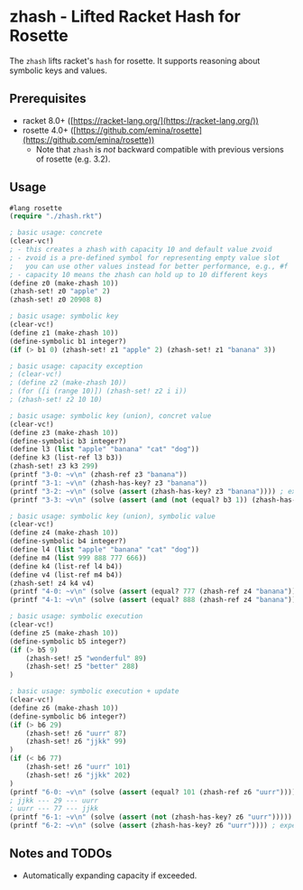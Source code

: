 # zhash - Lifted Racket Hash for Rosette
The `zhash` lifts racket's `hash` for rosette. It supports reasoning about symbolic keys and values.

## Prerequisites

- racket 8.0+ ([https://racket-lang.org/](https://racket-lang.org/))
- rosette 4.0+ ([https://github.com/emina/rosette](https://github.com/emina/rosette))
  - Note that `zhash` is *not* backward compatible with previous versions of rosette (e.g. 3.2).

## Usage

```lisp
#lang rosette
(require "./zhash.rkt")

; basic usage: concrete
(clear-vc!)
; - this creates a zhash with capacity 10 and default value zvoid
; - zvoid is a pre-defined symbol for representing empty value slot
;   you can use other values instead for better performance, e.g., #f
; - capacity 10 means the zhash can hold up to 10 different keys
(define z0 (make-zhash 10))
(zhash-set! z0 "apple" 2)
(zhash-set! z0 20908 8)

; basic usage: symbolic key
(clear-vc!)
(define z1 (make-zhash 10))
(define-symbolic b1 integer?)
(if (> b1 0) (zhash-set! z1 "apple" 2) (zhash-set! z1 "banana" 3))

; basic usage: capacity exception
; (clear-vc!)
; (define z2 (make-zhash 10))
; (for ([i (range 10)]) (zhash-set! z2 i i))
; (zhash-set! z2 10 10)

; basic usage: symbolic key (union), concret value
(clear-vc!)
(define z3 (make-zhash 10))
(define-symbolic b3 integer?)
(define l3 (list "apple" "banana" "cat" "dog"))
(define k3 (list-ref l3 b3))
(zhash-set! z3 k3 299)
(printf "3-0: ~v\n" (zhash-ref z3 "banana"))
(printf "3-1: ~v\n" (zhash-has-key? z3 "banana"))
(printf "3-2: ~v\n" (solve (assert (zhash-has-key? z3 "banana")))) ; expected: b3=1
(printf "3-3: ~v\n" (solve (assert (and (not (equal? b3 1)) (zhash-has-key? z3 "banana"))))) ; expected: unsat

; basic usage: symbolic key (union), symbolic value
(clear-vc!)
(define z4 (make-zhash 10))
(define-symbolic b4 integer?)
(define l4 (list "apple" "banana" "cat" "dog"))
(define m4 (list 999 888 777 666))
(define k4 (list-ref l4 b4))
(define v4 (list-ref m4 b4))
(zhash-set! z4 k4 v4)
(printf "4-0: ~v\n" (solve (assert (equal? 777 (zhash-ref z4 "banana"))))) ; expected: unsat
(printf "4-1: ~v\n" (solve (assert (equal? 888 (zhash-ref z4 "banana"))))) ; expected: b4=1

; basic usage: symbolic execution
(clear-vc!)
(define z5 (make-zhash 10))
(define-symbolic b5 integer?)
(if (> b5 9)
	(zhash-set! z5 "wonderful" 89)
	(zhash-set! z5 "better" 288)
)

; basic usage: symbolic execution + update
(clear-vc!)
(define z6 (make-zhash 10))
(define-symbolic b6 integer?)
(if (> b6 29)
	(zhash-set! z6 "uurr" 87)
	(zhash-set! z6 "jjkk" 99)
)
(if (< b6 77)
	(zhash-set! z6 "uurr" 101)
	(zhash-set! z6 "jjkk" 202)
)
(printf "6-0: ~v\n" (solve (assert (equal? 101 (zhash-ref z6 "uurr"))))) ; expected: 29<b6<77
; jjkk --- 29 --- uurr
; uurr --- 77 --- jjkk
(printf "6-1: ~v\n" (solve (assert (not (zhash-has-key? z6 "uurr"))))) ; expected: unsat, because b needs to be: b<=29 and b>=77
(printf "6-2: ~v\n" (solve (assert (zhash-has-key? z6 "uurr")))) ; expected: 29<b<77

```

## Notes and TODOs

- Automatically expanding capacity if exceeded.
